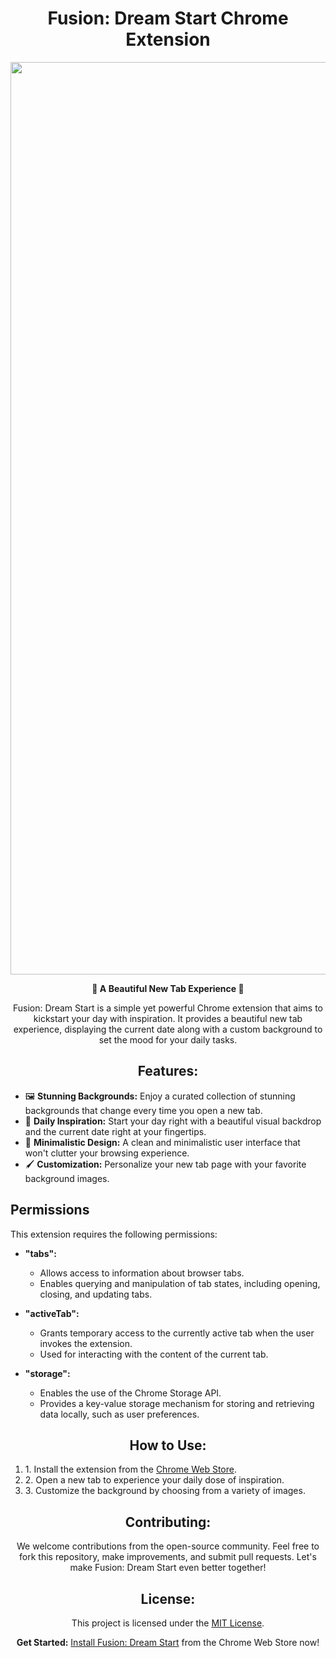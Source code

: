 <h1 align="center">Fusion: Dream Start Chrome Extension</h1>
<p align="center">
 <img width="1460" alt="Screen Shot 2023-12-02 at 11 25 22 PM" src="https://github.com/zabloncharles/Fusion-Chrome-Extension/assets/74889517/f8f21ee2-1035-4eb9-8f4d-dd628ab89d0a">
</p>


<p align="center"><strong>🌟 A Beautiful New Tab Experience 🌟</strong></p>

<p align="center">Fusion: Dream Start is a simple yet powerful Chrome extension that aims to kickstart your day with inspiration. It provides a beautiful new tab experience, displaying the current date along with a custom background to set the mood for your daily tasks.</p>

<h2 align="center">Features:</h2>

<ul>
  <li>🖼️ <strong>Stunning Backgrounds:</strong> Enjoy a curated collection of stunning backgrounds that change every time you open a new tab.</li>
  <li>📅 <strong>Daily Inspiration:</strong> Start your day right with a beautiful visual backdrop and the current date right at your fingertips.</li>
  <li>🎨 <strong>Minimalistic Design:</strong> A clean and minimalistic user interface that won't clutter your browsing experience.</li>
  <li>🖌️ <strong>Customization:</strong> Personalize your new tab page with your favorite background images.</li>
</ul>

## Permissions

This extension requires the following permissions:

- **"tabs":**
  - Allows access to information about browser tabs.
  - Enables querying and manipulation of tab states, including opening, closing, and updating tabs.

- **"activeTab":**
  - Grants temporary access to the currently active tab when the user invokes the extension.
  - Used for interacting with the content of the current tab.

- **"storage":**
  - Enables the use of the Chrome Storage API.
  - Provides a key-value storage mechanism for storing and retrieving data locally, such as user preferences.


<h2 align="center">How to Use:</h2>

<ol>
  <li>1. Install the extension from the <a href="#">Chrome Web Store</a>.</li>
  <li>2. Open a new tab to experience your daily dose of inspiration.</li>
  <li>3. Customize the background by choosing from a variety of images.</li>
</ol>

<h2 align="center">Contributing:</h2>

<p align="center">We welcome contributions from the open-source community. Feel free to fork this repository, make improvements, and submit pull requests. Let's make Fusion: Dream Start even better together!</p>

<h2 align="center">License:</h2>

<p align="center">This project is licensed under the <a href="LICENSE">MIT License</a>.</p>

<p align="center"><strong>Get Started:</strong> <a href="#">Install Fusion: Dream Start</a> from the Chrome Web Store now!</p>
